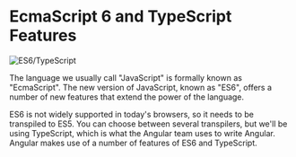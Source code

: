 # EcmaScript 6 and TypeScript Features

![ES6/TypeScript](../images/es6-typescript.png "ES6 and TypeScript")

The language we usually call "JavaScript" is formally known as "EcmaScript".
The new version of JavaScript, known as "ES6", offers a number of new features that extend the power of the language.

ES6 is not widely supported in today's browsers, so it needs to be transpiled to ES5.  You can choose between several transpilers, but we'll be using TypeScript, which is what the Angular team uses to write Angular. Angular makes use of a number of features of ES6 and TypeScript.
